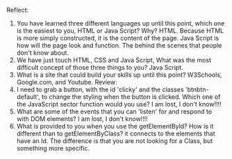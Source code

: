 Reflect:
1. You have learned three different languages up until this point, which one is the easiest to you, HTML or Java Script? Why?
HTML. Because HTML is more simply constructed, it is the content of the page. Java Script is how will the page look and function. The behind the scenes that people don't know about.
2. We have just touch HTML, CSS and Java Script, What was the most difficult concept of those three things to you?
Java Script.
3. What is a site that could build your skills up until this point?
W3Schools, Google.com, and Youtube.
Review:
1. I need to grab a button, with the id 'clicky' and the classes 'btnbtn-default', to change the styling when the button is clicked. Which one of the JavaScript sector function would you use?
I am lost, I don't know!!!!
2. What are some of the events that you can 'listen' for and respond to with DOM elements?
I am lost, I don't know!!!!
3. What is provided to you when you use the getElementByld? How is it different than to getElementByClass?
it connects to the elements that have an Id. The difference is that you are not looking for a Class, but something more specific.
